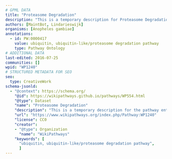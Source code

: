 ```yaml
---
# GPML DATA
title: "Proteasome Degradation"
description: "This is a temporary description for Proteasome Degradation"
authors: [MaintBot, Lindarieswijk]
organisms: [Anopheles gambiae]
annotations:
  - id: PW:0000417
    value: ubiquitin, ubiquitin-like/proteasome degradation pathway
    type: Pathway Ontology
# ADDITIONAL DATA
last-edited: 2016-07-25
communities: []
wpid: "WP1240"
# STRUCTURED METADATA FOR SEO
seo:
  type: CreativeWork
schema-jsonld:
  - "@context": https://schema.org/
    "@id": https://wikipathways.github.io/pathways/WP554.html
    "@type": Dataset
    "name": "Proteasome Degradation"
    "description": "This is a temporary description for the pathway entitled: Proteasome Degradation"
    "url": "https://www.wikipathways.org/index.php/Pathway:WP1240"
    "license": CC0
    "creator":
    - "@type": Organization
      "name": "WikiPathways"
    "keywords": [
      "ubiquitin, ubiquitin-like/proteasome degradation pathway",
      ]
---
```

